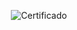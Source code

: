 <div align="center">

  ![Certificado](https://user-images.githubusercontent.com/86432393/155913504-441dfddf-05b3-4ac5-8bca-9f98e06d5358.png)

</div>